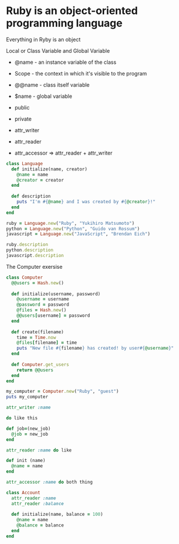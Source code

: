 # Ruby is an object-oriented programming language
Everything in Ryby is an object

Local or Class Variable and Global Variable

- @name - an instance variable of the class
- Scope - the context in which it's visible to the program
- @@name - class itself variable
- $name - global variable

- public 
- private

- attr_writer
- attr_reader 
- attr_accessor  => attr_reader + attr_writer

```ruby 
class Language
  def initialize(name, creator)
    @name = name
    @creator = creator
  end
	
  def description
    puts "I'm #{@name} and I was created by #{@creator}!"
  end
end

ruby = Language.new("Ruby", "Yukihiro Matsumoto")
python = Language.new("Python", "Guido van Rossum")
javascript = Language.new("JavaScript", "Brendan Eich")

ruby.description
python.description
javascript.description
```
The Computer exersise

```ruby 
class Computer
  @@users = Hash.new()
  
  def initialize(username, password)
    @username = username
    @password = password
    @files = Hash.new()
    @@users[username] = password
  end
  
  def create(filename)
    time = Time.now
    @files[filename] = time
    puts "New file #{filename} has created! by user#{@username}"
  end
  
  def Computer.get_users
    return @@users
  end
end

my_computer = Computer.new("Ruby", "guest")
puts my_computer

attr_writer :name

do like this

def job=(new_job)
  @job = new_job
end

attr_reader :name do like

def init (name)
  @name = name
end

attr_accessor :name do both thing

class Account
  attr_reader :name
  attr_reader :balance
  
  def initialize(name, balance = 100)
    @name = name
    @balance = balance
  end
end

```